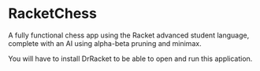 # RacketChess
A fully functional chess app using the Racket advanced student language, complete with an AI using alpha-beta pruning and minimax.

You will have to install DrRacket to be able to open and run this application.
